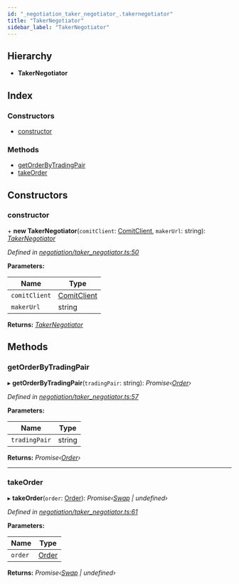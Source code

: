 ```yaml
---
id: "_negotiation_taker_negotiator_.takernegotiator"
title: "TakerNegotiator"
sidebar_label: "TakerNegotiator"
---
```


## Hierarchy

* **TakerNegotiator**

## Index

### Constructors

* [constructor](_negotiation_taker_negotiator_.takernegotiator.md#constructor)

### Methods

* [getOrderByTradingPair](_negotiation_taker_negotiator_.takernegotiator.md#getorderbytradingpair)
* [takeOrder](_negotiation_taker_negotiator_.takernegotiator.md#takeorder)

## Constructors

###  constructor

\+ **new TakerNegotiator**(`comitClient`: [ComitClient](_comitclient_.comitclient.md), `makerUrl`: string): *[TakerNegotiator](_negotiation_taker_negotiator_.takernegotiator.md)*

*Defined in [negotiation/taker_negotiator.ts:50](https://github.com/comit-network/comit-js-sdk/blob/68ef370/src/negotiation/taker_negotiator.ts#L50)*

**Parameters:**

Name | Type |
------ | ------ |
`comitClient` | [ComitClient](_comitclient_.comitclient.md) |
`makerUrl` | string |

**Returns:** *[TakerNegotiator](_negotiation_taker_negotiator_.takernegotiator.md)*

## Methods

###  getOrderByTradingPair

▸ **getOrderByTradingPair**(`tradingPair`: string): *Promise‹[Order](../interfaces/_negotiation_order_.order.md)›*

*Defined in [negotiation/taker_negotiator.ts:57](https://github.com/comit-network/comit-js-sdk/blob/68ef370/src/negotiation/taker_negotiator.ts#L57)*

**Parameters:**

Name | Type |
------ | ------ |
`tradingPair` | string |

**Returns:** *Promise‹[Order](../interfaces/_negotiation_order_.order.md)›*

___

###  takeOrder

▸ **takeOrder**(`order`: [Order](../interfaces/_negotiation_order_.order.md)): *Promise‹[Swap](_swap_.swap.md) | undefined›*

*Defined in [negotiation/taker_negotiator.ts:61](https://github.com/comit-network/comit-js-sdk/blob/68ef370/src/negotiation/taker_negotiator.ts#L61)*

**Parameters:**

Name | Type |
------ | ------ |
`order` | [Order](../interfaces/_negotiation_order_.order.md) |

**Returns:** *Promise‹[Swap](_swap_.swap.md) | undefined›*
